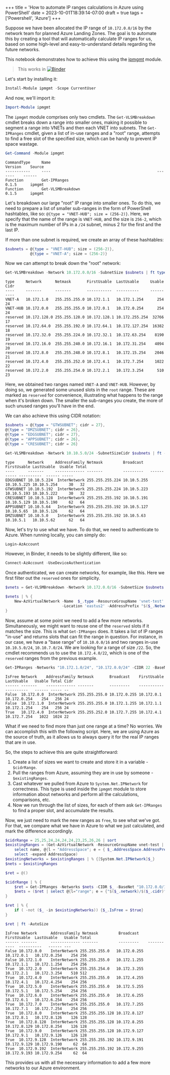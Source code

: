 +++
title = 'How to automate IP ranges calculations in Azure using PowerShell'
date = 2023-10-01T18:39:14-07:00
draft = true
tags = ['Powershell', 'Azure']
+++

Suppose we have been allocated the IP range of `10.172.0.0/16` by the network team for planned Azure Landing Zones. The goal is to automate this by creating a tool that will automatically calculate IP ranges for us, based on some high-level and easy-to-understand details regarding the future networks.

This notebook demonstrates how to achieve this using the [ipmgmt](https://github.com/eosfor/ipmgmt) module.
<!--more-->

> This works in [![Binder](https://mybinder.org/badge_logo.svg)](https://mybinder.org/v2/gh/eosfor/scripting-notes/HEAD)

Let's start by installing it:

```powershell
Install-Module ipmgmt -Scope CurrentUser
```

And now, we'll import it:

```powershell
Import-Module ipmgmt
```

The `ipmgmt` module comprises only two cmdlets. The `Get-VLSMBreakdown` cmdlet breaks down a range into smaller ones, making it possible to segment a range into VNETs and then each VNET into subnets. The `Get-IPRanges` cmdlet, given a list of in-use ranges and a "root" range, attempts to find a free slot of the specified size, which can be handy to prevent IP space wastage.

```powershell
Get-Command -Module ipmgmt
```

```console
CommandType     Name                                               Version    Source
-----------     ----                                               -------    ------
Function        Get-IPRanges                                       0.1.5      ipmgmt
Function        Get-VLSMBreakdown                                  0.1.5      ipmgmt
```

Let's breakdown our large "root" IP range into smaller ones. To do this, we need to prepare a list of smaller sub-ranges in the form of PowerShell hashtables, like so: `@{type = "VNET-HUB"; size = (256-2)}`. Here, we specify that the name of the range is `VNET-HUB`, and the size is `256-2`, which is the maximum number of IPs in a `/24` subnet, minus 2 for the first and the last IP.

If more than one subnet is required, we create an array of these hashtables:

```powershell
$subnets = @{type = "VNET-HUB"; size = (256-2)},
           @{type = "VNET-A"; size = (256-2)}
```

Now we can attempt to break down the "root" network:

```powershell
Get-VLSMBreakdown -Network 10.172.0.0/16 -SubnetSize $subnets | ft type, network, netmask, *usable, cidr -AutoSize
```

```console
type     Network      Netmask       FirstUsable  LastUsable     Usable Cidr
----     -------      -------       -----------  ----------     ------ ----
VNET-A   10.172.1.0   255.255.255.0 10.172.1.1   10.172.1.254      254   24
VNET-HUB 10.172.0.0   255.255.255.0 10.172.0.1   10.172.0.254      254   24
reserved 10.172.128.0 255.255.128.0 10.172.128.1 10.172.255.254  32766   17
reserved 10.172.64.0  255.255.192.0 10.172.64.1  10.172.127.254  16382   18
reserved 10.172.32.0  255.255.224.0 10.172.32.1  10.172.63.254    8190   19
reserved 10.172.16.0  255.255.240.0 10.172.16.1  10.172.31.254    4094   20
reserved 10.172.8.0   255.255.248.0 10.172.8.1   10.172.15.254    2046   21
reserved 10.172.4.0   255.255.252.0 10.172.4.1   10.172.7.254     1022   22
reserved 10.172.2.0   255.255.254.0 10.172.2.1   10.172.3.254      510   23
```

Here, we obtained two ranges named `VNET-A` and `VNET-HUB`. However, by doing so, we generated some unused slots in the `root` range. These are marked as `reserved` for convenience, illustrating what happens to the range when it's broken down. The smaller the sub-ranges you create, the more of such unused ranges you'll have in the end.

We can also achieve this using CIDR notation:

```powershell
$subnets = @{type = "GTWSUBNET"; cidr = 27},
@{type = "DMZSUBNET"; cidr = 26},
@{type = "EDGSUBNET"; cidr = 27},
@{type = "APPSUBNET"; cidr = 26},
@{type = "CRESUBNET"; cidr = 26}

Get-VLSMBreakdown -Network 10.10.5.0/24 -SubnetSizeCidr $subnets | ft -AutoSize
```

```console
type      Network     AddressFamily Netmask         Broadcast   FirstUsable LastUsable  Usable Total
----      -------     ------------- -------         ---------   ----------- ----------  ------ -----
EDGSUBNET 10.10.5.224  InterNetwork 255.255.255.224 10.10.5.255 10.10.5.225 10.10.5.254     30   32
GTWSUBNET 10.10.5.192  InterNetwork 255.255.255.224 10.10.5.223 10.10.5.193 10.10.5.222     30   32
CRESUBNET 10.10.5.128  InterNetwork 255.255.255.192 10.10.5.191 10.10.5.129 10.10.5.190     62   64
APPSUBNET 10.10.5.64   InterNetwork 255.255.255.192 10.10.5.127 10.10.5.65  10.10.5.126     62   64
DMZSUBNET 10.10.5.0    InterNetwork 255.255.255.192 10.10.5.63  10.10.5.1   10.10.5.62      62   64
```

Now, let's try to use what we have. To do that, we need to authenticate to Azure. When running locally, you can simply do:

```powershell
Login-AzAccount
```

However, in Binder, it needs to be slightly different, like so:

```powershell
Connect-AzAccount -UseDeviceAuthentication
```

Once authenticated, we can create networks, for example, like this. Here we first filter out the `reserved` ones for simplicity.

```powershell
$vnets = Get-VLSMBreakdown -Network 10.172.0.0/16 -SubnetSize $subnets | ? type -ne 'reserved'

$vnets | % {
    New-AzVirtualNetwork -Name  $_.type -ResourceGroupName 'vnet-test' `
                         -Location 'eastus2' -AddressPrefix "$($_.Network)/$($_.cidr)" | select name, AddressSpace, ResourceGroupName, Location
}
```

Now, assume at some point we need to add a few more networks. Simultaneously, we might want to reuse one of the `reserved` slots if it matches the size. This is what `Get-IPRanges` does. It takes a list of IP ranges "in-use" and returns slots that can fit the range in question. For instance, in our case, we have a "base range" of `10.10.0.0/16` and two ranges in-use `10.10.5.0/24`, `10.10.7.0/24`. We are looking for a range of size `/22`. So, the cmdlet recommends us to use the `10.172.4.0/22`, which is one of the `reserved` ranges from the previous example.

```powershell
Get-IPRanges -Networks "10.172.1.0/24", "10.172.0.0/24" -CIDR 22 -BaseNet "10.172.0.0/16" | ft -AutoSize
```

```console
IsFree Network    AddressFamily Netmask       Broadcast    FirstUsable LastUsable   Usable Total Cidr
------ -------    ------------- -------       ---------    ----------- ----------   ------ ----- --
False  10.172.0.0  InterNetwork 255.255.255.0 10.172.0.255 10.172.0.1  10.172.0.254    254   256 24
False  10.172.1.0  InterNetwork 255.255.255.0 10.172.1.255 10.172.1.1  10.172.1.254    254   256 24
True   10.172.4.0  InterNetwork 255.255.252.0 10.172.7.255 10.172.4.1  10.172.7.254   1022  1024 22
```

What if we need to find more than just one range at a time? No worries. We can accomplish this with the following script. Here, we are using Azure as the source of truth, as it allows us to always query it for the real IP ranges that are in use.

So, the steps to achieve this are quite straightforward:

1. Create a list of sizes we want to create and store it in a variable - `$cidrRange`.
2. Pull the ranges from Azure, assuming they are in use by someone - `$existingRanges`.
3. Cast whatever we pulled from Azure to `System.Net.IPNetwork` for correctness. This type is used inside the `ipmgmt` module to store information about networks and perform all the calculations, comparisons, etc.
4. Now we run through the list of sizes, for each of them ask `Get-IPRanges` to find a proper slot, and accumulate the results.

Now, we just need to mark the new ranges as `free`, to see what we've got. For that, we compare what we have in Azure to what we just calculated, and mark the difference accordingly.

```powershell
$cidrRange = 25,25,24,24,24,24,23,25,26,26 | sort
$existingRanges = (Get-AzVirtualNetwork -ResourceGroupName vnet-test | 
    select name, @{l = "AddressSpace"; e = { $_.AddressSpace.AddressPrefixes }}, ResourceGroupName, Location |
    select -expand AddressSpace)
$existingNetworks = $existingRanges | % {[System.Net.IPNetwork]$_}
$nets = $existingRanges

$ret = @()

$cidrRange | % {
    $ret = Get-IPRanges -Networks $nets -CIDR $_ -BaseNet "10.172.0.0/16"
    $nets = ($ret | select @{l="range"; e = {"$($_.network)/$($_.cidr)"}}).range
}

$ret | % {
    if ( -not ($_ -in $existingNetworks)) {$_.IsFree = $true}
}

$ret | ft -AutoSize
```

```console
IsFree Network      AddressFamily Netmask         Broadcast    FirstUsable  LastUsable   Usable Total
------ -------      ------------- -------         ---------    -----------  ----------   ------ ---
False 10.172.0.0    InterNetwork 255.255.255.0   10.172.0.255 10.172.0.1   10.172.0.254    254 256
False 10.172.1.0    InterNetwork 255.255.255.0   10.172.1.255 10.172.1.1   10.172.1.254    254 256
True  10.172.2.0    InterNetwork 255.255.254.0   10.172.3.255 10.172.2.1   10.172.3.254    510 512
True  10.172.4.0    InterNetwork 255.255.255.0   10.172.4.255 10.172.4.1   10.172.4.254    254 256
True  10.172.5.0    InterNetwork 255.255.255.0   10.172.5.255 10.172.5.1   10.172.5.254    254 256
True  10.172.6.0    InterNetwork 255.255.255.0   10.172.6.255 10.172.6.1   10.172.6.254    254 256
True  10.172.7.0    InterNetwork 255.255.255.0   10.172.7.255 10.172.7.1   10.172.7.254    254 256
True  10.172.8.0    InterNetwork 255.255.255.128 10.172.8.127 10.172.8.1   10.172.8.126    126 128
True  10.172.8.128  InterNetwork 255.255.255.128 10.172.8.255 10.172.8.129 10.172.8.254    126 128
True  10.172.9.0    InterNetwork 255.255.255.128 10.172.9.127 10.172.9.1   10.172.9.126    126 128
True  10.172.9.128  InterNetwork 255.255.255.192 10.172.9.191 10.172.9.129 10.172.9.190     62  64
True  10.172.9.192  InterNetwork 255.255.255.192 10.172.9.255 10.172.9.193 10.172.9.254     62  64
```

This provides us with all the necessary information to add a few more networks to our Azure environment.